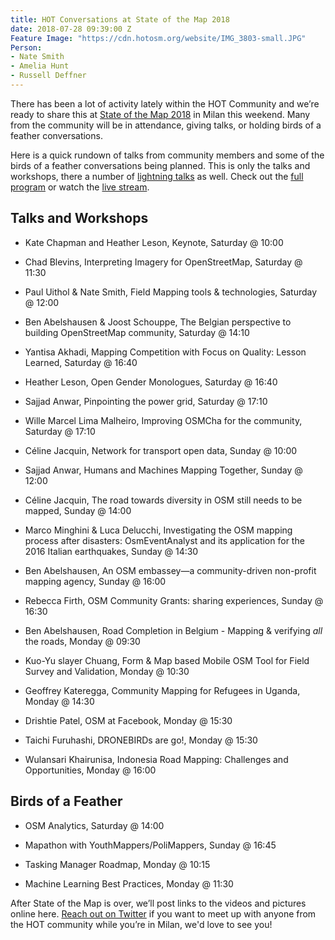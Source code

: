 ```yaml
---
title: HOT Conversations at State of the Map 2018
date: 2018-07-28 09:39:00 Z
Feature Image: "https://cdn.hotosm.org/website/IMG_3803-small.JPG"
Person:
- Nate Smith
- Amelia Hunt
- Russell Deffner
---
```


There has been a lot of activity lately within the HOT Community and we’re ready to share this at [State of the Map 2018](https://2018.stateofthemap.org/) in Milan this weekend. Many from the community will be in attendance, giving talks, or holding birds of a feather conversations.

Here is a quick rundown of talks from community members and some of the birds of a feather conversations being planned. This is only the talks and workshops, there a number of [lightning talks](https://2018.stateofthemap.org/lightning_talks/) as well. Check out the [full program](https://2018.stateofthemap.org/program/) or watch the [live stream](https://www.youtube.com/channel/UCLqJsr_5PfdvDFbgv1qp2aQ).

## Talks and Workshops

* Kate Chapman and Heather Leson, Keynote, Saturday @ 10:00

* Chad Blevins, Interpreting Imagery for OpenStreetMap, Saturday @ 11:30

* Paul Uithol & Nate Smith, Field Mapping tools & technologies, Saturday @ 12:00

* Ben Abelshausen & Joost Schouppe, The Belgian perspective to building OpenStreetMap community, Saturday @ 14:10

* Yantisa Akhadi, Mapping Competition with Focus on Quality: Lesson Learned, Saturday @ 16:40

* Heather Leson, Open Gender Monologues, Saturday @ 16:40

* Sajjad Anwar, Pinpointing the power grid, Saturday @ 17:10

* Wille Marcel Lima Malheiro, Improving OSMCha for the community, Saturday @ 17:10

* Céline Jacquin, Network for transport open data, Sunday @ 10:00

* Sajjad Anwar, Humans and Machines Mapping Together, Sunday @ 12:00

* Céline Jacquin, The road towards diversity in OSM still needs to be mapped, Sunday @ 14:00

* Marco Minghini & Luca Delucchi, Investigating the OSM mapping process after disasters: OsmEventAnalyst and its application for the 2016 Italian earthquakes, Sunday @ 14:30

* Ben Abelshausen, An OSM embassey—a community-driven non-profit mapping agency, Sunday @ 16:00

* Rebecca Firth, OSM Community Grants: sharing experiences, Sunday @ 16:30

* Ben Abelshausen, Road Completion in Belgium - Mapping & verifying *all* the roads, Monday @ 09:30

* Kuo-Yu slayer Chuang, Form & Map based Mobile OSM Tool for Field Survey and Validation, Monday @ 10:30

* Geoffrey Kateregga, Community Mapping for Refugees in Uganda, Monday @ 14:30

* Drishtie Patel, OSM at Facebook, Monday @ 15:30

* Taichi Furuhashi, DRONEBIRDs are go!, Monday @ 15:30

* Wulansari Khairunisa, Indonesia Road Mapping: Challenges and Opportunities, Monday @ 16:00

## Birds of a Feather

* OSM Analytics, Saturday @ 14:00

* Mapathon with YouthMappers/PoliMappers, Sunday @ 16:45

* Tasking Manager Roadmap, Monday @ 10:15

* Machine Learning Best Practices, Monday @ 11:30

After State of the Map is over, we’ll post links to the videos and pictures online here. [Reach out on Twitter](https://twitter.com/hotosm) if you want to meet up with anyone from the HOT community while you’re in Milan, we'd love to see you!